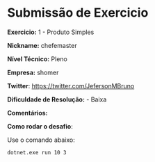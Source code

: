 # Submissão de Exercicio

**Exercicio:** 1 - Produto Simples

**Nickname:** chefemaster

**Nível Técnico:** Pleno

**Empresa:** shomer

**Twitter**: https://twitter.com/JefersonMBruno

**Dificuldade de Resolução:** - Baixa

**Comentários:**

**Como rodar o desafio**: 

Use o comando abaixo: 
```bash
dotnet.exe run 10 3
```